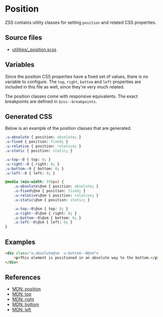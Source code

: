 # Position

ZSS contains utility classes for setting `position` and related CSS properties.

## Source files

- [utilities/_position.scss](../../src/utilities/_position.scss)

## Variables

Since the position CSS properties have a fixed set of values, there is no variable to configure. 
The `top`, `right`, `bottom` and `left` properties are included in this file as well, since they're
very much related.

The position classes come with responsive equivalents. The exact breakpoints are defined in `$zss--breakpoints`.

## Generated CSS

Below is an example of the position classes that are generated.

```sass
.u-absolute { position: absolute; }
.u-fixed { position: fixed; }
.u-relative { position: relative; }
.u-static { position: static; }

.u-top--0 { top: 0; }
.u-right--0 { right: 0; }
.u-bottom--0 { bottom: 0; }
.u-left--0 { left: 0; }

@media (min-width: 550px) {
    .u-absolute\@sm { position: absolute; }
    .u-fixed\@sm { position: fixed; }
    .u-relative\@sm { position: relative; }
    .u-static\@sm { position: static; }

    .u-top--0\@sm { top: 0; }
    .u-right--0\@sm { right: 0; }
    .u-bottom--0\@sm { bottom: 0; }
    .u-left--0\@sm { left: 0; }
}
```

## Examples

```html
<div class="u-absolute@sm  u-bottom--0@sm">
    <p>This element is positioned in an absolute way to the bottom.</p>
</div>
```

## References

- [MDN: position](https://developer.mozilla.org/en/docs/Web/CSS/position)
- [MDN: top](https://developer.mozilla.org/en/docs/Web/CSS/top)
- [MDN: right](https://developer.mozilla.org/en/docs/Web/CSS/right)
- [MDN: bottom](https://developer.mozilla.org/en/docs/Web/CSS/bottom)
- [MDN: left](https://developer.mozilla.org/en/docs/Web/CSS/left)
